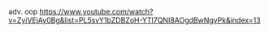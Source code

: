 adv. oop
https://www.youtube.com/watch?v=ZyiVEjAy0Bg&list=PL5svY1bZDBZoH-YTl7QNI8AOgdBwNgyPk&index=13


